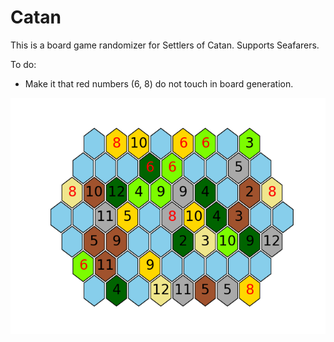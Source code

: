 # Catan

This is a board game randomizer for Settlers of Catan. Supports Seafarers.

To do:
+ Make it that red numbers (6, 8) do not touch in board generation.

![plot](https://github.com/kerrmich2/Catan/blob/main/example%20output/large%20seafarers.png)
